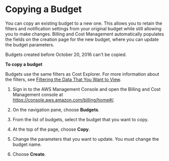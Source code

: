 # Copying a Budget<a name="budgets-copy"></a>

You can copy an existing budget to a new one\. This allows you to retain the filters and notification settings from your original budget while still allowing you to make changes\. Billing and Cost Management automatically populates the fields on the creation page for the new budget, where you can update the budget parameters\. 

Budgets created before October 20, 2016 can't be copied\.

**To copy a budget**

Budgets use the same filters as Cost Explorer\. For more information about the filters, see [Filtering the Data That You Want to View](selectdim.md)\.

1. Sign in to the AWS Management Console and open the Billing and Cost Management console at [https://console\.aws\.amazon\.com/billing/home\#/](https://console.aws.amazon.com/billing/home)\.

1. On the navigation pane, choose **Budgets**\.

1. From the list of budgets, select the budget that you want to copy\.

1. At the top of the page, choose **Copy**\.

1. Change the parameters that you want to update\. You must change the budget name\.

1. Choose **Create**\.
